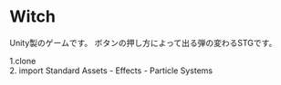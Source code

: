 # Witch

Unity製のゲームです。
ボタンの押し方によって出る弾の変わるSTGです。

1.clone  
2. import Standard Assets
    - Effects
    - Particle Systems


